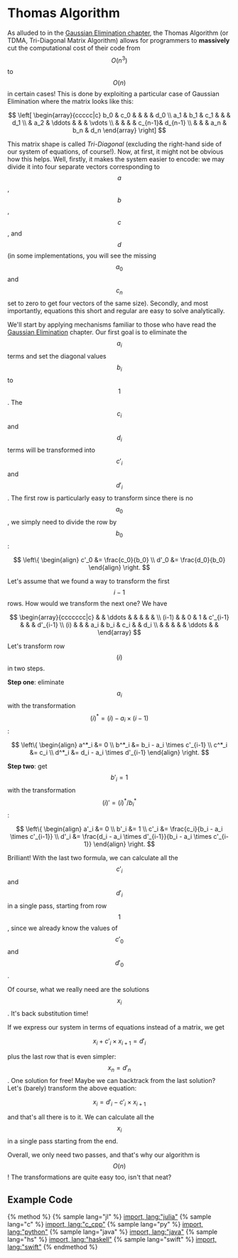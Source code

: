 # Thomas Algorithm

As alluded to in the [Gaussian Elimination chapter](../gaussian_elimination/gaussian_elimination.md), the Thomas Algorithm (or TDMA, Tri-Diagonal Matrix Algorithm) allows for programmers to **massively** cut the computational cost of their code from $$ O(n^3)$$ to $$O(n)$$ in certain cases!
This is done by exploiting a particular case of Gaussian Elimination where the matrix looks like this:

$$
\left[
    \begin{array}{ccccc|c}
        b_0 & c_0 & & & & d_0 \\
        a_1 & b_1 & c_1 & & & d_1 \\
        & a_2 & \ddots & & & \vdots \\
        & & & & c_{n-1}& d_{n-1} \\
        & & & a_n & b_n & d_n
    \end{array}
\right]
$$

This matrix shape is called *Tri-Diagonal* (excluding the right-hand side of our system of equations, of course!).
Now, at first, it might not be obvious how this helps. Well, firstly, it makes the system easier to encode: we may divide it into four separate vectors corresponding to $$a$$, $$b$$, $$c$$, and $$d$$ (in some implementations, you will see the missing $$a_0$$ and $$c_n$$ set to zero to get four vectors of the same size).
Secondly, and most importantly, equations this short and regular are easy to solve analytically.

We'll start by applying mechanisms familiar to those who have read the [Gaussian Elimination](../gaussian_elimination/gaussian_elimination.md) chapter.
Our first goal is to eliminate the $$a_i$$ terms and set the diagonal values $$b_i$$ to $$1$$. The $$c_i$$ and $$d_i$$ terms will be transformed into $$c'_i$$ and $$d'_i$$.
The first row is particularly easy to transform since there is no $$a_0$$, we simply need to divide the row by $$b_0$$:

$$
\left\{
\begin{align}
c'_0 &= \frac{c_0}{b_0} \\
d'_0 &= \frac{d_0}{b_0}
\end{align}
\right.
$$

Let's assume that we found a way to transform the first $$i-1$$ rows. How would we transform the next one? We have

$$
\begin{array}{ccccccc|c}
    &  & \ddots & & & & &  \\
(i-1) & & 0 & 1 & c'_{i-1} & & & d'_{i-1} \\
(i)   & &   & a_i & b_i & c_i & & d_i \\
      & &   &   &   &  \ddots &  &
\end{array}
$$

Let's transform row $$(i)$$ in two steps.

**Step one**: eliminate $$a_i$$ with the transformation $$(i)^* = (i) - a_i \times (i-1)$$:

$$
\left\{
\begin{align}
a^*_i &= 0 \\
b^*_i &= b_i - a_i \times c'_{i-1} \\
c^*_i &= c_i \\
d^*_i &= d_i - a_i \times d'_{i-1}
\end{align}
\right.
$$

**Step two**: get $$b'_i=1$$ with the transformation $$(i)' = (i)^* / b^*_i $$:

$$
\left\{
\begin{align}
a'_i &= 0 \\
b'_i &= 1 \\
c'_i &= \frac{c_i}{b_i - a_i \times c'_{i-1}} \\
d'_i &= \frac{d_i - a_i \times d'_{i-1}}{b_i - a_i \times c'_{i-1}}
\end{align}
\right.
$$

Brilliant! With the last two formula, we can calculate all the $$c'_i$$ and $$d'_i$$ in a single pass, starting from row $$1$$, since we already know the values of $$c'_0$$ and $$d'_0$$.

Of course, what we really need are the solutions $$x_i$$. It's back substitution time!

If we express our system in terms of equations instead of a matrix, we get

$$
x_i + c'_i \times x_{i+1} = d'_i
$$

plus the last row that is even simpler: $$x_n = d'_n$$. One solution for free!
Maybe we can backtrack from the last solution? Let's (barely) transform the above equation:

$$
x_i = d'_i - c'_i \times x_{i+1}
$$

and that's all there is to it. We can calculate all the $$x_i$$ in a single pass starting from the end.

Overall, we only need two passes, and that's why our algorithm is $$O(n)$$!
The transformations are quite easy too, isn't that neat?

## Example Code

{% method %}
{% sample lang="jl" %}
[import, lang:"julia"](code/julia/thomas.jl)
{% sample lang="c" %}
[import, lang:"c_cpp"](code/c/thomas.c)
{% sample lang="py" %}
[import, lang:"python"](code/python/thomas.py)
{% sample lang="java" %}
[import, lang:"java"](code/java/thomas.java)
{% sample lang="hs" %}
[import, lang:"haskell"](code/haskell/thomas.hs)
{% sample lang="swift" %}
[import, lang:"swift"](code/swift/thomas.swift)
{% endmethod %}

<script>
MathJax.Hub.Queue(["Typeset",MathJax.Hub]);
</script>
